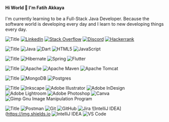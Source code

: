 #### Hi World 👋 I'm Fatih Akkaya

I'm currently learning to be a Full-Stack Java Developer. Because the software world is developing every day and I learn to new developing things every day.

![Title](https://img.shields.io/badge/SOCIALS-0a66c2?style=for-the-badge)
[![LinkedIn](https://img.shields.io/badge/LinkedIn-0a66c2.svg?style=for-the-badge&logo=linkedin&logoColor=white)](https://linkedin.com/in/fatihakkaya) 
[![Stack Overflow](https://img.shields.io/badge/-Stackoverflow-0a66c2?style=for-the-badge&logo=stack-overflow&logoColor=white)](https://stackoverflow.com/users/21657253) 
[![Discord](https://img.shields.io/badge/Discord-0a66c2.svg?style=for-the-badge&logo=discord&logoColor=white)](https://discord.com/channels/fatihakkaya#9789) 
[![Hackerrank](https://img.shields.io/badge/Hackerrank-0a66c2.svg?style=for-the-badge&logo=hackerrank&logoColor=white)](https://www.hackerrank.com/akkaya064?hr_r=1) 

![Title](https://img.shields.io/badge/LANGUAGES-0a66c2.svg?style=for-the-badge)
![Java](https://img.shields.io/badge/java-0a66c2.svg?style=for-the-badge&logo=java&logoColor=white) 
![Dart](https://img.shields.io/badge/dart-0a66c2.svg?style=for-the-badge&logo=dart&logoColor=white) 
![HTML5](https://img.shields.io/badge/html5-0a66c2.svg?style=for-the-badge&logo=html5&logoColor=white) 
![JavaScript](https://img.shields.io/badge/javascript-0a66c2.svg?style=for-the-badge&logo=javascript&logoColor=white)

![Title](https://img.shields.io/badge/FRAMEWORKS_PLATFORMS_LIBRARIES-0a66c2.svg?style=for-the-badge) 
![Hibernate](https://img.shields.io/badge/Hibernate-0a66c2?style=for-the-badge&logo=Hibernate&logoColor=white) 
![Spring](https://img.shields.io/badge/spring-0a66c2.svg?style=for-the-badge&logo=spring&logoColor=white) 
![Flutter](https://img.shields.io/badge/Flutter-0a66c2.svg?style=for-the-badge&logo=Flutter&logoColor=white)

![Title](https://img.shields.io/badge/SERVERS-0a66c2.svg?style=for-the-badge)
![Apache](https://img.shields.io/badge/apache-0a66c2.svg?style=for-the-badge&logo=apache&logoColor=white) 
![Apache Maven](https://img.shields.io/badge/Apache%20Maven-0a66c2?style=for-the-badge&logo=Apache%20Maven&logoColor=white) 
![Apache Tomcat](https://img.shields.io/badge/apache%20tomcat-0a66c2.svg?style=for-the-badge&logo=apache-tomcat&logoColor=white) 

![Title](https://img.shields.io/badge/DATABASES-0a66c2.svg?style=for-the-badge) 
![MongoDB](https://img.shields.io/badge/MongoDB-0a66c2.svg?style=for-the-badge&logo=mongodb&logoColor=white) 
![Postgres](https://img.shields.io/badge/postgres-0a66c2.svg?style=for-the-badge&logo=postgresql&logoColor=white)

![Title](https://img.shields.io/badge/DESIGN-0a66c2.svg?style=for-the-badge)
![Inkscape](https://img.shields.io/badge/Inkscape-0a66c2?style=for-the-badge&logo=inkscape&logoColor=white)
![Adobe Illustrator](https://img.shields.io/badge/adobeillustrator-0a66c2.svg?style=for-the-badge&logo=adobeillustrator&logoColor=white) 
![Adobe InDesign](https://img.shields.io/badge/Adobe%20InDesign-0a66c2?style=for-the-badge&logo=adobeindesign&logoColor=white) 
![Adobe Lightroom](https://img.shields.io/badge/Adobe%20Lightroom-0a66c2.svg?style=for-the-badge&logo=Adobe%20Lightroom&logoColor=white) 
![Adobe Photoshop](https://img.shields.io/badge/adobephotoshop-0a66c2.svg?style=for-the-badge&logo=adobephotoshop&logoColor=white) 
![Canva](https://img.shields.io/badge/Canva-0a66c2.svg?style=for-the-badge&logo=Canva&logoColor=white) 
![Gimp Gnu Image Manipulation Program](https://img.shields.io/badge/Gimp-0a66c2?style=for-the-badge&logo=gimp&logoColor=white) 

![Title](https://img.shields.io/badge/OTHER-0a66c2.svg?style=for-the-badge)
![Postman](https://img.shields.io/badge/Postman-0a66c2.svg?style=for-the-badge&logo=postman&logoColor=white) 
![Git](https://img.shields.io/badge/git-0a66c2.svg?style=for-the-badge&logo=git&logoColor=white) 
![GitHub](https://img.shields.io/badge/github-0a66c2.svg?style=for-the-badge&logo=github&logoColor=white) 
![Jira](https://img.shields.io/badge/jira-0a66c2.svg?style=for-the-badge&logo=jira&logoColor=white) 
![IntelliJ IDEA](https://img.shields.io
![IntelliJ IDEA](https://img.shields.io/badge/intellijidea-0a66c2.svg?style=for-the-badge&logo=intellijidea&logoColor=white) 
![VS Code](https://img.shields.io/badge/vscode-0a66c2.svg?style=for-the-badge&logo=vscode&logoColor=white)

